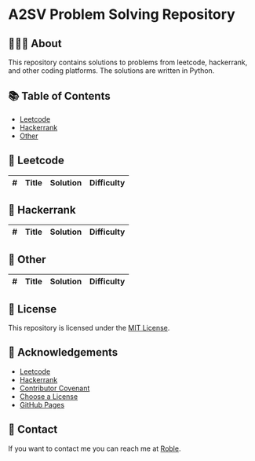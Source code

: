 # A2SV Problem Solving Repository

## 👨🏿‍💻 About

This repository contains solutions to problems from leetcode, hackerrank, and other coding platforms. The solutions are written in Python.

## 📚 Table of Contents

- [Leetcode](#leetcode)
- [Hackerrank](#hackerrank)
- [Other](#other)

## 📝 Leetcode

| # | Title | Solution | Difficulty |
|---| ----- | -------- | ---------- |

## 📝 Hackerrank

| # | Title | Solution | Difficulty |
|---| ----- | -------- | ---------- |

## 📝 Other

| # | Title | Solution | Difficulty |
|---| ----- | -------- | ---------- |

## 📝 License

This repository is licensed under the [MIT License](./LICENSE).

## 📝 Acknowledgements

- [Leetcode](https://leetcode.com/)
- [Hackerrank](https://www.hackerrank.com/)
- [Contributor Covenant](https://www.contributor-covenant.org/)
- [Choose a License](https://choosealicense.com/)
- [GitHub Pages](https://pages.github.com/)

## 📝 Contact

If you want to contact me you can reach me at [Roble](mailto:nftalemarega080@gmail.com).
